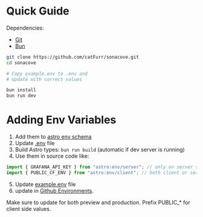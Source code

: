 # Quick Guide

Dependencies:
- [Git](https://git-scm.com/downloads)
- [Bun](https://bun.sh/)

```bash
git clone https://github.com/catFurr/sonacove.git
cd sonacove

# Copy example.env to .env and
# Update with correct values

bun install
bun run dev
```

# Adding Env Variables
1. Add them to [astro env schema](./astro-env-schema.ts)
2. Update [.env](./.env) file
3. Build Astro types: `bun run build` (automatic if dev server is running)
4. Use them in source code like:
```ts
import { GRAFANA_API_KEY } from "astro:env/server"; // only on server side
import { PUBLIC_CF_ENV } from "astro:env/client"; // both client or server side
```
5. Update [example.env](./example.env) file
6. update in [Github Environments](https://github.com/catFurr/sonacove/settings/environments).

Make sure to update for both preview and production. Prefix PUBLIC_* for client side values.

